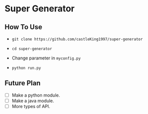 # Super Generator

## How To Use

- `git clone https://github.com/castleKing1997/super-generator`
- `cd super-generator`

- Change parameter in  `myconfig.py`

- `python run.py`

## Future Plan

- [ ] Make a python module.
- [ ] Make a java module.
- [ ] More types of API.
